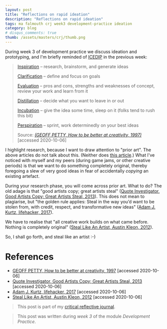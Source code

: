```yaml
---
layout: post
title: "Reflections on rapid ideation"
description: "Reflections on rapid ideation"
tags: ma falmouth crj week3 development-practice ideation
category: blog
# disqus_comments: true
thumb: /assets/masters/crj/thumb.png
---
```


During week 3 of development practice we discuss ideation and prototyping, and I'm briefly reminded of [ICEDIP](https://flex.falmouth.ac.uk/courses/872/pages/week-2-what-is-creativity?module_item_id=44797) in the previous week:

> [Inspiration](http://geoffpetty.com/creativity/inspiration/) – <span class="highlight">research</span>, brainstorm, and generate ideas
> 
> [Clarification](http://geoffpetty.com/creativity/clarification/) – define and focus on goals
> 
> [Evaluation](http://geoffpetty.com/creativity/evaluation/) – pros and cons, strengths and weaknesses of concept, review your work and learn from it
> 
> [Distillation](http://geoffpetty.com/creativity/distillation/) – decide what you want to leave in or out
> 
> [Incubation](http://geoffpetty.com/creativity/incubation/) – give the idea some time, sleep on it (folks tend to rush this bit)
> 
> [Perspiration](http://geoffpetty.com/creativity/perspiration/) – sprint, work determinedly on your best ideas 
>
> Source: [*(GEOFF PETTY, How to be better at creativity, 1997)*](http://geoffpetty.com/creativity/) [accessed 2020-10-06]

I highlight research, because I want to draw attention to "prior art". The above articles do not talk about this. (Neither does [this article](https://getlevelten.com/blog/reneed/icedip).) What I've noticed with myself and my peers (during game jams, or other creative periods) is that we want to do something completely original, thereby foregoing a slew of very good ideas in fear of accidentally _copying_ an existing artefact.
 
During your research phase, you will come across prior art. What to do? The old adage is that "good artists copy; great artists steal" ([Quote Investigator, Good Artists Copy; Great Artists Steal, 2013](https://quoteinvestigator.com/2013/03/06/artists-steal/)). This does not mean to plagiarise, but "the golden rule applies: Steal in the way you’d want to be stolen from, with credit, respect, and transformative new ideas" ([Adam J. Kurtz, lifehacker, 2017](https://lifehacker.com/an-artist-explains-what-great-artists-steal-really-me-1818808264)).

We have to realise that "all creative work builds on what came before. Nothing is completely original" ([Steal Like An Artist, Austin Kleon, 2012](https://austinkleon.com/steal/)).

So, I shall go forth, and steal like an artist :-)

# References

- [GEOFF PETTY, How to be better at creativity, 1997](http://geoffpetty.com/creativity/) [accessed 2020-10-06]
- [Quote Investigator, Good Artists Copy; Great Artists Steal, 2013](https://quoteinvestigator.com/2013/03/06/artists-steal/) [accessed 2020-10-06]
- [Adam J. Kurtz, lifehacker, 2017](https://lifehacker.com/an-artist-explains-what-great-artists-steal-really-me-1818808264) [accessed 2020-10-06]
- [Steal Like An Artist, Austin Kleon, 2012](https://austinkleon.com/steal/) [accessed 2020-10-06]







> This post is part of my [critical reflective journal](/tags#crj).

> This post was written during _week 3_ of the module _Development Practice_.
